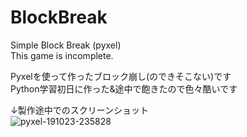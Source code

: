 # BlockBreak
 Simple Block Break (pyxel)  
This game is incomplete.

Pyxelを使って作ったブロック崩し(のできそこない)です  
Python学習初日に作った&途中で飽きたので色々酷いです

↓製作途中でのスクリーンショット  
![pyxel-191023-235828](https://user-images.githubusercontent.com/13174826/67406426-06b59e00-f5f1-11e9-90a4-0c779f00149b.gif)

